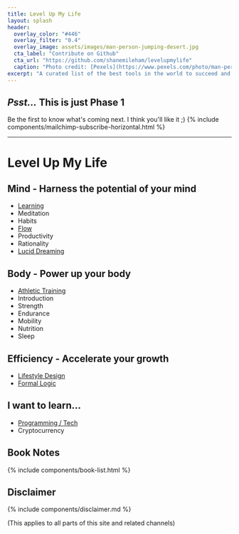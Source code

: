 ```yaml
---
title: Level Up My Life
layout: splash
header:
  overlay_color: "#446"
  overlay_filter: "0.4"
  overlay_image: assets/images/man-person-jumping-desert.jpg
  cta_label: "Contribute on Github"
  cta_url: "https://github.com/shanemileham/levelupmylife"
  caption: "Photo credit: [Pexels](https://www.pexels.com/photo/man-person-jumping-desert-6496/)"
excerpt: "A curated list of the best tools in the world to succeed and be happy"
---
```


## _Psst..._ This is just Phase 1
Be the first to know what's coming next. I think you'll like it ;)
{% include components/mailchimp-subscribe-horizontal.html %}

---

# Level Up My Life

## Mind - Harness the potential of your mind
* [Learning](/learning)
* Meditation
* Habits
* [Flow](/flow)
* Productivity
* Rationality
* [Lucid Dreaming](/lucid-dreaming)

## Body - Power up your body
* [Athletic Training](/athletic-training)
* Introduction
* Strength
* Endurance
* Mobility
* Nutrition
* Sleep

## Efficiency - Accelerate your growth
* [Lifestyle Design](/lifestyle-design)
* [Formal Logic](/logic)

## I want to learn...
* [Programming / Tech](https://github.com/sindresorhus/awesome)
* Cryptocurrency

## Book Notes
{% include components/book-list.html %}

## Disclaimer
{% include components/disclaimer.md %}

(This applies to all parts of this site and related channels)
